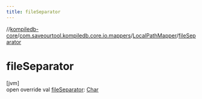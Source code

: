 ```yaml
---
title: fileSeparator
---
```

//[kompiledb-core](../../../index.html)/[com.saveourtool.kompiledb.core.io.mappers](../index.html)/[LocalPathMapper](index.html)/[fileSeparator](file-separator.html)



# fileSeparator



[jvm]\
open override val [fileSeparator](file-separator.html): [Char](https://kotlinlang.org/api/latest/jvm/stdlib/kotlin/-char/index.html)




